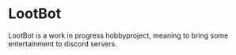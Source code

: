 # LootBot

LootBot is a work in progress hobbyproject, meaning to bring some entertainment to discord servers.
